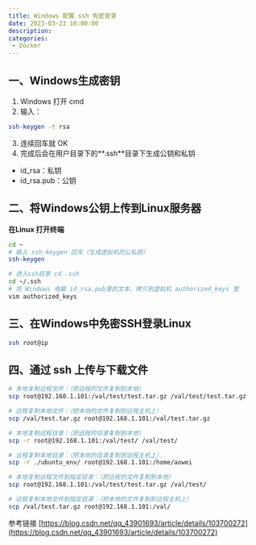 ```yaml
---
title: Windows 配置 ssh 免密登录
date: 2023-03-23 16:00:00
description: 
categories:
 - Docker
---
```



## 一、Windows生成密钥

1. Windows 打开 cmd
2. 输入：
```bash
ssh-keygen -t rsa
```

3. 连续回车就 OK
4. 完成后会在用户目录下的**.ssh**目录下生成公钥和私钥
- id_rsa：私钥
- id_rsa.pub：公钥
## 二、将Windows公钥上传到Linux服务器
**在Linux 打开终端**
```bash
cd ~
# 输入 ssh-keygen 回车（生成虚拟机的公私钥）
ssh-keygen

# 进入ssh目录 cd .ssh
cd ~/.ssh
# 将 Windows 电脑 id_rsa.pub里的文本，拷贝到虚拟机 authorized_keys 里
vim authorized_keys
```

## 三、在Windows中免密SSH登录Linux
```bash
ssh root@ip
```

## 四、通过 ssh 上传与下载文件
```bash
# 本地复制远程文件：（把远程的文件复制到本地）
scp root@192.168.1.101:/val/test/test.tar.gz /val/test/test.tar.gz

# 远程复制本地文件：（把本地的文件复制到远程主机上）
scp /val/test.tar.gz root@192.168.1.101:/val/test.tar.gz

# 本地复制远程目录：（把远程的目录复制到本地）
scp -r root@192.168.1.101:/val/test/ /val/test/

# 远程复制本地目录：（把本地的目录复制到远程主机上）
scp -r ./ubuntu_env/ root@192.168.1.101:/home/aowei

# 本地复制远程文件到指定目录：（把远程的文件复制到本地）
scp root@192.168.1.101:/val/test/test.tar.gz /val/test/

# 远程复制本地文件到指定目录：（把本地的文件复制到远程主机上）
scp /val/test.tar.gz root@192.168.1.101:/val/
```

参考链接
[https://blog.csdn.net/qq_43901693/article/details/103700272](https://blog.csdn.net/qq_43901693/article/details/103700272)
